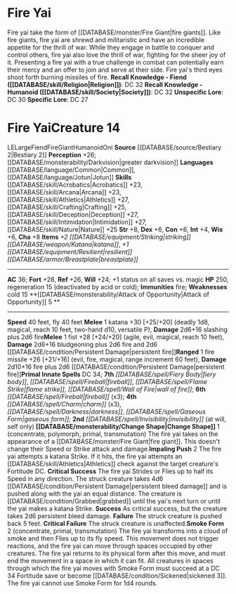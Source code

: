﻿---
ac: '36'
alignment: LE
all_resistance: null
burrow_speed: null
charisma: '+8'
climb_speed: null
constitution: '+6'
creature_ability:
- Attack of Opportunity
- Change Shape
- Impaling Push
- Smoke Form
creature_family: '[[DATABASE/monsterfamily/Oni|Oni]]'
description: 'Fire yai take the form of [[DATABASE/monster/Fire Giant|fire giants]]
  . Like fire giants, fire yai are shrewd and militaristic and have an incredible
  appetite for the thrill of war. While they engage in battle to conquer and control
  others, fire yai also love the thrill of war, fighting for the sheer joy of it.
  Presenting a fire yai with a true challenge in combat can potentially earn their
  mercy and an offer to join and serve at their side. Fire yai''s third eyes shoot
  forth burning missiles of fire.<br/><br/><b><u>Recall Knowledge - Fiend</u> ( [[DATABASE/skill/Religion|Religion]]
  )</b>: DC 32<br/><b><u>Recall Knowledge - Humanoid</u> ( [[DATABASE/skill/Society|Society]]
  )</b>: DC 32<br/><b><u>Unspecific Lore</u></b>: DC 30<br/><b><u>Specific Lore</u></b>:
  DC 27'
dexterity: '+6'
element: Fire
fly_speed: '40'
fortitude: '+28'
hardness: null
hp: '250'
id: '748'
immunity:
- fire
intelligence: '+4'
land_speed: '40'
language:
- '[[DATABASE/language/Common|Common]]'
- '[[DATABASE/language/Jotun|Jotun]]'
level: '14'
max_speed: '40'
name: Fire Yai
perception: '+26'
rarity: Common
reflex: '+26'
resistance: null
rus_type_level: null
school: null
sense:
- '[[DATABASE/monsterability/Darkvision|greater darkvision]]'
size: Large
skill:
- '[[DATABASE/skill/Acrobatics|Acrobatics]] +23'
- '[[DATABASE/skill/Arcana|Arcana]] +23'
- '[[DATABASE/skill/Athletics|Athletics]] +27'
- '[[DATABASE/skill/Crafting|Crafting]] +25'
- '[[DATABASE/skill/Deception|Deception]] +27'
- '[[DATABASE/skill/Intimidation|Intimidation]] +27'
- '[[DATABASE/skill/Nature|Nature]] +25'
source: '[[DATABASE/source/Bestiary 2|Bestiary 2]]'
speed:
- 40 feet
- fly 40 feet
spell:
- '[[DATABASE/spell/Charm|Charm]]'
- '[[DATABASE/spell/Darkness|Darkness]]'
- '[[DATABASE/spell/Fiery Body|Fiery Body]]'
- '[[DATABASE/spell/Fireball|Fireball]]'
- '[[DATABASE/spell/Flame Strike|Flame Strike]]'
- '[[DATABASE/spell/Gaseous Form|Gaseous Form]]'
- '[[DATABASE/spell/Invisibility|Invisibility]]'
- '[[DATABASE/spell/Wall of Fire|Wall of Fire]]'
strength: '+8'
strength_req: '8'
strongest_save:
- Fortitude
swim_speed: null
trait:
- '[[DATABASE/trait/Fiend|Fiend]]'
- '[[DATABASE/trait/Fire|Fire]]'
- '[[DATABASE/trait/Giant|Giant]]'
- '[[DATABASE/trait/Humanoid|Humanoid]]'
- '[[DATABASE/trait/Oni|Oni]]'
type: Creature
vision: Greater darkvision
weakest_save:
- Will
weakness:
- cold 15
will: '+24'
wisdom: '+6'

---
# Fire Yai

Fire yai take the form of [[DATABASE/monster/Fire Giant|fire giants]]. Like fire giants, fire yai are shrewd and militaristic and have an incredible appetite for the thrill of war. While they engage in battle to conquer and control others, fire yai also love the thrill of war, fighting for the sheer joy of it. Presenting a fire yai with a true challenge in combat can potentially earn their mercy and an offer to join and serve at their side. Fire yai's third eyes shoot forth burning missiles of fire.
**Recall Knowledge - Fiend ([[DATABASE/skill/Religion|Religion]])**: DC 32
**Recall Knowledge - Humanoid ([[DATABASE/skill/Society|Society]])**: DC 32
**Unspecific Lore**: DC 30
**Specific Lore**: DC 27

# Fire Yai<span class="item-type">Creature 14</span>

<span class="trait-alignment item-trait">LE</span><span class="trait-size item-trait">Large</span><span class="item-trait">Fiend</span><span class="item-trait">Fire</span><span class="item-trait">Giant</span><span class="item-trait">Humanoid</span><span class="item-trait">Oni</span>
**Source** [[DATABASE/source/Bestiary 2|Bestiary 2]] 
**Perception** +26; [[DATABASE/monsterability/Darkvision|greater darkvision]]
**Languages** [[DATABASE/language/Common|Common]], [[DATABASE/language/Jotun|Jotun]]
**Skills** [[DATABASE/skill/Acrobatics|Acrobatics]] +23, [[DATABASE/skill/Arcana|Arcana]] +23, [[DATABASE/skill/Athletics|Athletics]] +27, [[DATABASE/skill/Crafting|Crafting]] +25, [[DATABASE/skill/Deception|Deception]] +27, [[DATABASE/skill/Intimidation|Intimidation]] +27, [[DATABASE/skill/Nature|Nature]] +25
**Str** +8, **Dex** +6, **Con** +6, **Int** +4, **Wis** +6, **Cha** +8
**Items** _+2 [[DATABASE/equipment/Striking|striking]] [[DATABASE/weapon/Katana|katana]]_, _+1 [[DATABASE/equipment/Resilient|resilient]] [[DATABASE/armor/Breastplate|breastplate]]_

---
**AC** 36; **Fort** +28, **Ref** +26, **Will** +24; +1 status on all saves vs. magic
**HP** 250, regeneration 15 (deactivated by acid or cold); **Immunities** fire; **Weaknesses** cold 15
<span class="in-box-ability">**[[DATABASE/monsterability/Attack of Opportunity|Attack of Opportunity]] <span class="action-icon">5</span> ** </span>

---
**Speed** 40 feet, fly 40 feet
<span class="in-box-ability">**Melee** <span class="action-icon">1</span> katana +30 [+25/+20] (deadly 1d8, magical, reach 10 feet, two-hand d10, versatile P), **Damage** 2d6+16 slashing plus 2d6 fire</span><span class="in-box-ability">**Melee** <span class="action-icon">1</span> fist +28 [+24/+20] (agile, evil, magical, reach 10 feet), **Damage** 2d6+16 bludgeoning plus 2d6 fire and 2d6 [[DATABASE/condition/Persistent Damage|persistent fire]]</span><span class="in-box-ability">**Ranged** <span class="action-icon">1</span> fire missile +26 [+21/+16] (evil, fire, magical, range increment 60 feet), **Damage** 2d10+16 fire plus 2d6 [[DATABASE/condition/Persistent Damage|persistent fire]]</span>**Primal Innate Spells** DC 34; **7th** _[[DATABASE/spell/Fiery Body|fiery body]]_, _[[DATABASE/spell/Fireball|fireball]]_, _[[DATABASE/spell/Flame Strike|flame strike]]_, _[[DATABASE/spell/Wall of Fire|wall of fire]]_; **6th** _[[DATABASE/spell/Fireball|fireball]]_ (x3); **4th** _[[DATABASE/spell/Charm|charm]]_ (x3), _[[DATABASE/spell/Darkness|darkness]]_, _[[DATABASE/spell/Gaseous Form|gaseous form]]_; **2nd** _[[DATABASE/spell/Invisibility|invisibility]]_ (at will, self only)
<span class="in-box-ability">**[[DATABASE/monsterability/Change Shape|Change Shape]]** <span class="action-icon">1</span> (concentrate, polymorph, primal, transmutation) The fire yai takes on the appearance of a [[DATABASE/monster/Fire Giant|fire giant]]. This doesn't change their Speed or Strike attack and damage.</span><span class="in-box-ability">**Impaling Push** <span class="action-icon">2</span> The fire yai attempts a katana Strike. If it hits, the fire yai attempts an [[DATABASE/skill/Athletics|Athletics]] check against the target creature's Fortitude DC. 
**Critical Success** The fire yai Strides or Flies up to half its Speed in any direction. The struck creature takes 4d6 [[DATABASE/condition/Persistent Damage|persistent bleed damage]] and is pushed along with the yai an equal distance. The creature is [[DATABASE/condition/Grabbed|grabbed]] until the yai's next turn or until the yai makes a katana Strike. 
**Success** As critical success, but the creature takes 2d6 persistent bleed damage. 
**Failure** The struck creature is pushed back 5 feet. 
**Critical Failure** The struck creature is unaffected.</span><span class="in-box-ability">**Smoke Form** <span class="action-icon">2</span> (concentrate, primal, transmutation) The fire yai transforms into a cloud of smoke and then Flies up to its fly speed. This movement does not trigger reactions, and the fire yai can move through spaces occupied by other creatures. The fire yai returns to its physical form after this move, and must end the movement in a space in which it can fit. All creatures in spaces through which the fire yai moves with Smoke Form must succeed at a DC 34 Fortitude save or become [[DATABASE/condition/Sickened|sickened 3]]. The fire yai cannot use Smoke Form for 1d4 rounds.</span>